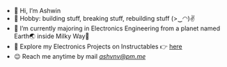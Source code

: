 - 👋 Hi, I’m Ashwin
- 👀 Hobby: building stuff, breaking stuff, rebuilding stuff (>‿◠)✌
- 🌱 I’m currently majoring in Electronics Engineering from a planet named Earth🌏 inside Milky Way🌌
- 🤖 Explore my Electronics Projects on Instructables 👉 [here](https://www.instructables.com/member/ashvnv/)
- 😉 Reach me anytime by mail *ashvnv@pm.me*
<!---
ashvnv/ashvnv is a ✨ special ✨ repository because its `README.md` (this file) appears on your GitHub profile.
You can click the Preview link to take a look at your changes.
--->
